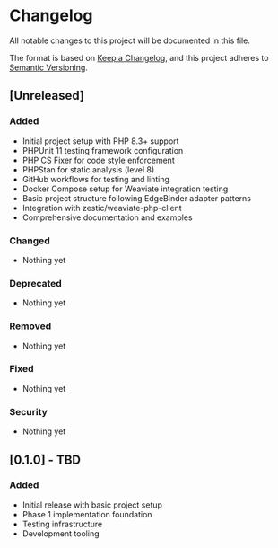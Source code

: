 # Changelog

All notable changes to this project will be documented in this file.

The format is based on [Keep a Changelog](https://keepachangelog.com/en/1.0.0/),
and this project adheres to [Semantic Versioning](https://semver.org/spec/v2.0.0.html).

## [Unreleased]

### Added
- Initial project setup with PHP 8.3+ support
- PHPUnit 11 testing framework configuration
- PHP CS Fixer for code style enforcement
- PHPStan for static analysis (level 8)
- GitHub workflows for testing and linting
- Docker Compose setup for Weaviate integration testing
- Basic project structure following EdgeBinder adapter patterns
- Integration with zestic/weaviate-php-client
- Comprehensive documentation and examples

### Changed
- Nothing yet

### Deprecated
- Nothing yet

### Removed
- Nothing yet

### Fixed
- Nothing yet

### Security
- Nothing yet

## [0.1.0] - TBD

### Added
- Initial release with basic project setup
- Phase 1 implementation foundation
- Testing infrastructure
- Development tooling
